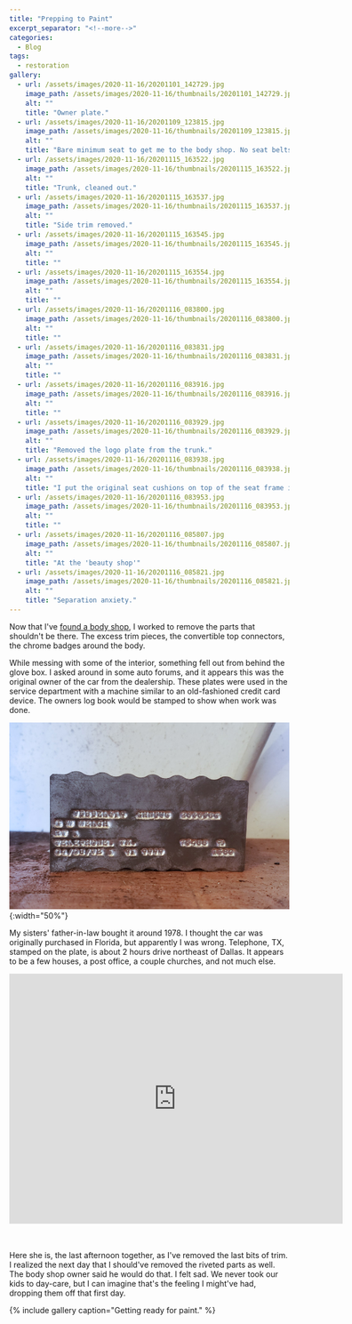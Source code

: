 ```yaml
---
title: "Prepping to Paint"
excerpt_separator: "<!--more-->"
categories:
  - Blog
tags: 
  - restoration
gallery:
  - url: /assets/images/2020-11-16/20201101_142729.jpg
    image_path: /assets/images/2020-11-16/thumbnails/20201101_142729.jpg
    alt: ""
    title: "Owner plate."
  - url: /assets/images/2020-11-16/20201109_123815.jpg
    image_path: /assets/images/2020-11-16/thumbnails/20201109_123815.jpg
    alt: ""
    title: "Bare minimum seat to get me to the body shop. No seat belts, either."
  - url: /assets/images/2020-11-16/20201115_163522.jpg
    image_path: /assets/images/2020-11-16/thumbnails/20201115_163522.jpg
    alt: ""
    title: "Trunk, cleaned out."
  - url: /assets/images/2020-11-16/20201115_163537.jpg
    image_path: /assets/images/2020-11-16/thumbnails/20201115_163537.jpg
    alt: ""
    title: "Side trim removed."
  - url: /assets/images/2020-11-16/20201115_163545.jpg
    image_path: /assets/images/2020-11-16/thumbnails/20201115_163545.jpg
    alt: ""
    title: ""
  - url: /assets/images/2020-11-16/20201115_163554.jpg
    image_path: /assets/images/2020-11-16/thumbnails/20201115_163554.jpg
    alt: ""
    title: ""
  - url: /assets/images/2020-11-16/20201116_083800.jpg
    image_path: /assets/images/2020-11-16/thumbnails/20201116_083800.jpg
    alt: ""
    title: ""
  - url: /assets/images/2020-11-16/20201116_083831.jpg
    image_path: /assets/images/2020-11-16/thumbnails/20201116_083831.jpg
    alt: ""
    title: ""
  - url: /assets/images/2020-11-16/20201116_083916.jpg
    image_path: /assets/images/2020-11-16/thumbnails/20201116_083916.jpg
    alt: ""
    title: ""
  - url: /assets/images/2020-11-16/20201116_083929.jpg
    image_path: /assets/images/2020-11-16/thumbnails/20201116_083929.jpg
    alt: ""
    title: "Removed the logo plate from the trunk."
  - url: /assets/images/2020-11-16/20201116_083938.jpg
    image_path: /assets/images/2020-11-16/thumbnails/20201116_083938.jpg
    alt: ""
    title: "I put the original seat cushions on top of the seat frame in order to drive."
  - url: /assets/images/2020-11-16/20201116_083953.jpg
    image_path: /assets/images/2020-11-16/thumbnails/20201116_083953.jpg
    alt: ""
    title: ""
  - url: /assets/images/2020-11-16/20201116_085807.jpg
    image_path: /assets/images/2020-11-16/thumbnails/20201116_085807.jpg
    alt: ""
    title: "At the 'beauty shop'"
  - url: /assets/images/2020-11-16/20201116_085821.jpg
    image_path: /assets/images/2020-11-16/thumbnails/20201116_085821.jpg
    alt: ""
    title: "Separation anxiety."
---
```


Now that I've [found a body shop](/blog/2020/10/21/shopping-for-body-shops.html), I worked to remove the 
parts that shouldn't be there. The excess trim pieces, the convertible top connectors, the chrome badges around the body.

<!--more-->

While messing with some of the interior, something fell out from behind the glove box. I asked around
in some auto forums, and it appears this was the original owner of the car from the dealership. These
plates were used in the service department with a machine similar to an old-fashioned credit card
device. The owners log book would be stamped to show when work was done.

![](/assets/images/2020-11-16/20201101_142729.jpg){:width="50%"} 

My sisters' father-in-law bought it around 1978. I thought the car was originally purchased in Florida, 
but apparently I was wrong. Telephone, TX, stamped on the plate, is about 2 hours drive northeast of Dallas. 
It appears to be a few houses, a post office, a couple churches, and not much else.

<iframe src="https://www.google.com/maps/embed?pb=!1m18!1m12!1m3!1d89214.19155195549!2d-96.08837008740605!3d33.80089909995122!2m3!1f0!2f0!3f0!3m2!1i1024!2i768!4f13.1!3m3!1m2!1s0x864b0c530740a935%3A0xb5cd67263265cfc7!2sTelephone%2C%20TX%2075488!5e0!3m2!1sen!2sus!4v1606500644980!5m2!1sen!2sus" width="600" height="450" frameborder="0" style="border:0;" allowfullscreen="" aria-hidden="false" tabindex="0"></iframe>

&nbsp;

Here she is, the last afternoon together, as I've removed the last bits of trim. I realized the next day
that I should've removed the riveted parts as well. The body shop owner said he would do that. I felt sad. We 
never took our kids to day-care, but I can imagine that's the feeling I might've had, dropping them off that
first day.

{% include gallery caption="Getting ready for paint." %}